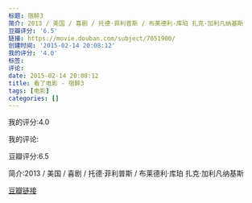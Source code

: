 ```yaml
---
标题: 宿醉3
简介: 2013 / 美国 / 喜剧 / 托德·菲利普斯 / 布莱德利·库珀 扎克·加利凡纳基斯
豆瓣评分: '6.5'
链接: https://movie.douban.com/subject/7051900/
创建时间: '2015-02-14 20:08:12'
我的评分: '4.0'
标签:
评论:
date: 2015-02-14 20:08:12
title: 看了电影 - 宿醉3
tags: [电影]
categories: []
---
```


我的评分:4.0

我的评论:

豆瓣评分:6.5

简介:2013 / 美国 / 喜剧 / 托德·菲利普斯 / 布莱德利·库珀 扎克·加利凡纳基斯

[豆瓣链接](https://movie.douban.com/subject/7051900/)

